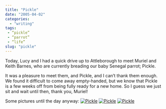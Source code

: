 ```yaml
---
title: "Pickle"
date: "2005-04-02"
categories:
  - "writing"
tags:
 - “pickle”
 - “parrot”
 - “life”
slug: "pickle"
---
```


Today, Lucy and I had a quick drive up to Attleborough to meet Muriel and Keith Barnes, who are currently breading our baby Senegal parrot; Pickle.

It was a pleasure to meet them, and Pickle, and I can’t thank them enough. We found it difficult to come away empty-handed, but we know that Pickle is a few weeks off from being fully ready for a new home. So I guess we just sit and wait until then, thank you, Muriel!

Some pictures until the day anyway:
 [![Pickle][image-1]][1]
 [![Pickle][image-2]][2]
 [![Pickle][image-3]][3]

[1]:	https://www.shibbyonline.co.uk/wp-content/images/pickle1.jpg
[2]:	https://www.shibbyonline.co.uk/wp-content/images/pickle2.jpg
[3]:	https://www.shibbyonline.co.uk/wp-content/images/pickle3.jpg

[image-1]:	/images/pickle1.jpg
[image-2]:	/images/pickle2.jpg
[image-3]:	/images/pickle3.jpg